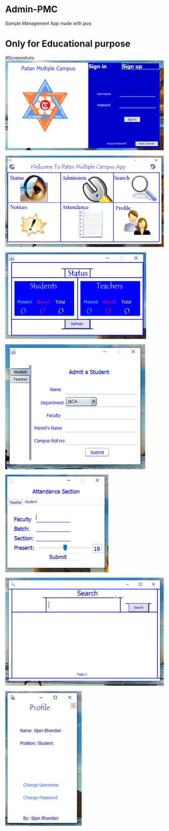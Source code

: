 # Admin-PMC
Sample Management App made with java
# Only for Educational purpose

#Screenshots
![](login-screenshot.PNG)

![](Home-Screenshot.PNG)

![](Status-screenshot.png)

![](Admission-screenshot.PNG)

![](Attendance-screenshot.PNG)

![](Search-screenshot.PNG)

![](Profile-screenshot.PNG)
